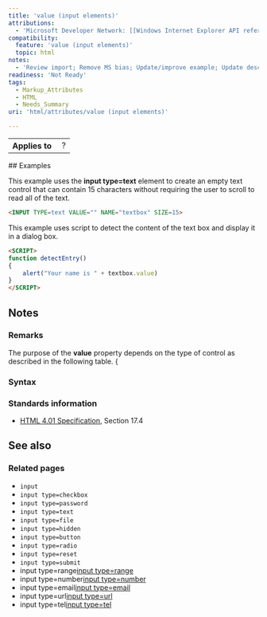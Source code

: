 ```yaml
---
title: 'value (input elements)'
attributions:
  - 'Microsoft Developer Network: [[Windows Internet Explorer API reference](http://msdn.microsoft.com/en-us/library/ie/hh828809%28v=vs.85%29.aspx) Article]'
compatibility:
  feature: 'value (input elements)'
  topic: html
notes:
  - 'Review import; Remove MS bias; Update/improve example; Update descriptions; Fix lists & compatibility info'
readiness: 'Not Ready'
tags:
  - Markup_Attributes
  - HTML
  - Needs_Summary
uri: 'html/attributes/value (input elements)'

---
```

<table class="wikitable">
<tr>
<th>
Applies to

</th>
<td>
 ?

</td>
</tr>
</table>
## Examples

This example uses the **input type=text** element to create an empty text control that can contain 15 characters without requiring the user to scroll to read all of the text.

``` html
<INPUT TYPE=text VALUE="" NAME="textbox" SIZE=15>
```

This example uses script to detect the content of the text box and display it in a dialog box.

``` html
<SCRIPT>
function detectEntry()
{
    alert("Your name is " + textbox.value)
}
</SCRIPT>
```

## Notes

### Remarks

The purpose of the **value** property depends on the type of control as described in the following table. {

### Syntax

### Standards information

-   [HTML 4.01 Specification](http://go.microsoft.com/fwlink/p/?linkid=25320), Section 17.4

## See also

### Related pages

-   `input`
-   `input type=checkbox`
-   `input type=password`
-   `input type=text`
-   `input type=file`
-   `input type=hidden`
-   `input type=button`
-   `input type=radio`
-   `input type=reset`
-   `input type=submit`
-   input type=range[input type=range](/html/elements/input/type/range)
-   input type=number[input type=number](/html/elements/input/type/number)
-   input type=email[input type=email](/html/elements/input/type/email)
-   input type=url[input type=url](/html/elements/input/type/url)
-   input type=tel[input type=tel](/html/elements/input/type/tel)
